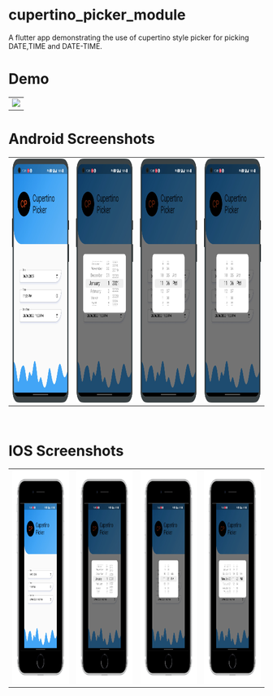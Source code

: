 # cupertino_picker_module

A flutter app demonstrating the use of cupertino style picker for picking DATE,TIME and DATE-TIME.

 # Demo
  <table>
  <tr>
  <td><img src="https://github.com/MarvelApps-Flutter/cupertino_picker_demo/blob/master/working_demo/cupertino_picker.gif" height="480px"></td>
    </tr>
  </table>

# Android Screenshots

<table>
  <tr>
    <td><img src="https://github.com/MarvelApps-Flutter/cupertino_picker_demo/blob/master/screenshots/android/android1.png" height="480px"></td>
    <td><img src="https://github.com/MarvelApps-Flutter/cupertino_picker_demo/blob/master/screenshots/android/android2.png" height="480px"></td>
    <td><img src="https://github.com/MarvelApps-Flutter/cupertino_picker_demo/blob/master/screenshots/android/android3.png" height="480px"></td>
    <td><img src="https://github.com/MarvelApps-Flutter/cupertino_picker_demo/blob/master/screenshots/android/android3.png" height="480px"></td>
  </tr>
 </table>


</br>

# IOS Screenshots

<table>
  <tr>
    <td><img src="https://github.com/MarvelApps-Flutter/cupertino_picker_demo/blob/master/screenshots/ios/ios1.png" height="420px"></td>
    <td><img src="https://github.com/MarvelApps-Flutter/cupertino_picker_demo/blob/master/screenshots/ios/ios2.png" height="420px"></td>
    <td><img src="https://github.com/MarvelApps-Flutter/cupertino_picker_demo/blob/master/screenshots/ios/ios3.png" height="420px"></td>
    <td><img src="https://github.com/MarvelApps-Flutter/cupertino_picker_demo/blob/master/screenshots/ios/ios4.png" height="420px"></td>
  </tr>
 </table>



